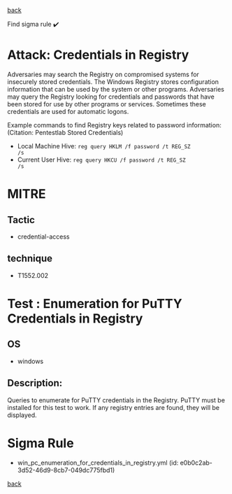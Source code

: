 
[back](../index.md)

Find sigma rule :heavy_check_mark: 

# Attack: Credentials in Registry 

Adversaries may search the Registry on compromised systems for insecurely stored credentials. The Windows Registry stores configuration information that can be used by the system or other programs. Adversaries may query the Registry looking for credentials and passwords that have been stored for use by other programs or services. Sometimes these credentials are used for automatic logons.

Example commands to find Registry keys related to password information: (Citation: Pentestlab Stored Credentials)

* Local Machine Hive: <code>reg query HKLM /f password /t REG_SZ /s</code>
* Current User Hive: <code>reg query HKCU /f password /t REG_SZ /s</code>

# MITRE
## Tactic
  - credential-access


## technique
  - T1552.002


# Test : Enumeration for PuTTY Credentials in Registry
## OS
  - windows


## Description:
Queries to enumerate for PuTTY credentials in the Registry. PuTTY must be installed for this test to work. If any registry
entries are found, they will be displayed.


# Sigma Rule
 - win_pc_enumeration_for_credentials_in_registry.yml (id: e0b0c2ab-3d52-46d9-8cb7-049dc775fbd1)



[back](../index.md)
